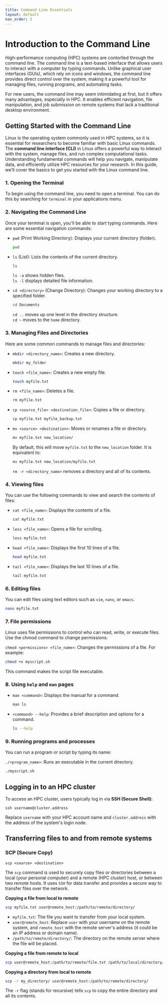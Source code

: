 ```yaml
---
title: Command Line Essentials 
layout: default 
nav_order: 3
---
```


# Introduction to the Command Line 

High-performance computing (HPC) systems are contorlled through the command line. The command line is a text-based interface that allows users to interact with a computer by typing commands. Unlike graphical user interfaces (GUIs), which rely on icons and windows, the command line provides direct control over the system, making it a powerful tool for managing files, running programs, and automating tasks.

For new users, the command line may seem intimidating at first, but it offers many advantages, especially in HPC. It enables efficient navigation, file manipulation, and job submission on remote systems that lack a traditional desktop environment. 


## Getting Started with the Command Line 

Linux is the operating system commonly used in HPC systems, so it is essential for researchers to become familiar with basic Linux commands. The **command line interface (CLI)** in Linux offers a powerful way to interact with the system, manage files, and run complex computational tasks. Understanding fundamental commands will help you navigate, manipulate data, and efficiently utilize HPC resources for your research. In this guide, we’ll cover the basics to get you started with the Linux command line.

### 1. Opening the Terminal 
To begin using the command line, you need to open a terminal. You can do this by searching for `terminal` in your applications menu. 

### 2. Navigating the Command Line  
Once your terminal is open, you'll be able to start typing commands. Here are some essential navigation commands:  
* `pwd` (Print Working Directory): Displays your current directory (folder).  
  
    ```bash
    pwd 
    ```  

* `ls` (List): Lists the contents of the current directory.   
  
    ```bash 
    ls
    ```  
      
    `ls -a` shows hidden files.   
    `ls -l` displays detailed file information.

* `cd <directory>` (Change Directory): Changes your working directory to a specified folder.  
     
    ```bash 
    cd Documents
    ```  
      
    `cd ..` moves up one level in the directory structure.  
    `cd ~` moves to the `home` directory. 


### 3. Managing Files and Directories 
Here are some common commands to manage files and directories:   
* `mkdir <directory_name>`: Creates a new directory. 
  
    ```bash 
    mkdir my_folder
    ```  

* `touch <file_name>`: Creates a new empty file. 
  
    ```bash 
    touch myfile.txt
    ```  

* `rm <file_name>`: Deletes a file.    
  
    ```bash 
    rm myfile.txt
    ```  

* `cp <source_file> <destination_file>`: Copies a file or directory.  
  
    ```bash
    cp myfile.txt myfile_backup.txt
    ```  
  
* `mv <source> <destination>`: Moves or renames a file or directory.  
  
    ```bash
    mv myfile.txt new_location/
    ```  
    By default, this will move `myfile.txt` to the `new_location` folder. It is equivalent to:  

    ```bash
    mv myfile.txt new_location/myfile.txt
    ```  
    `rm -r <directory_name>` removes a directory and all of its contents. 


### 4. Viewing files
You can use the following commands to view and search the contents of files:

* `cat <file_name>`: Displays the contents of a file.  
      
    ```bash
    cat myfile.txt
    ```
      
* `less <file_name>`: Opens a file for scrolling.  
      
    ```bash
    less myfile.txt
    ```  

* `head <file_name>`: Displays the first 10 lines of a file.  
  
    ```bash
    head myfile.txt
    ```  

* `tail <file_name>`: Displays the last 10 lines of a file.  

    ```bash
    tail myfile.txt
    ```  

### 6. Editing files
You can edit files using text editors such as `vim`, `nano`, or `emacs`.  
 
```bash
nano myfile.txt
```

### 7. File permissions
Linux uses file permissions to control who can read, write, or execute files. Use the chmod command to change permissions:  

`chmod <permissions> <file_name>`: Changes the permissions of a file. For example:
```bash
chmod +x myscript.sh  
```  
This command makes the script file executable.

### 8. Using `help` and `man` pages 

* `man <command>`: Displays the manual for a command.  
  
    ```bash
    man ls
    ```
  
* `<command> --help`: Provides a brief description and options for a command.  

    ```bash
    ls --help
    ```  

### 9. Running programs and processes
You can run a program or script by typing its name:

`./<program_name>`: Runs an executable in the current directory.  

```bash
./myscript.sh
```  

## Logging in to an HPC cluster 
To access an HPC cluster, users typically log in via **SSH (Secure Shell)**:   

```
ssh username@cluster.address
```
  
Replace `username` with your HPC account name and `cluster.address` with the address of the system's login node. 

## Transferring files to and from remote systems 

### SCP (Secure Copy)
`scp <source> <destination>`  
  
The `scp` command is used to securely copy files or directories between a local (your personal computer) and a remote (HPC cluster) host, or between two remote hosts. It uses `SSH` for data transfer and provides a secure way to transfer files over the network.

**Copying a file from local to remote**  
```bash 
scp myfile.txt user@remote_host:/path/to/remote/directory/
```
  
* `myfile.txt`: The file you want to transfer from your local system.  
* `user@remote_host`: Replace `user` with your username on the remote system, and `remote_host` with the remote server's address (it could be an IP address or domain name).
* `/path/to/remote/directory/`: The directory on the remote server where the file will be placed.  

**Copying a file from remote to local**
```bash
scp user@remote_host:/path/to/remote/file.txt /path/to/local/directory/
```

**Copying a directory from local to remote**
```bash
scp -r my_directory/ user@remote_host:/path/to/remote/directory/
```  
  
The `-r` flag (stands for recursive) tells `scp` to copy the entire directory and all its contents.  
